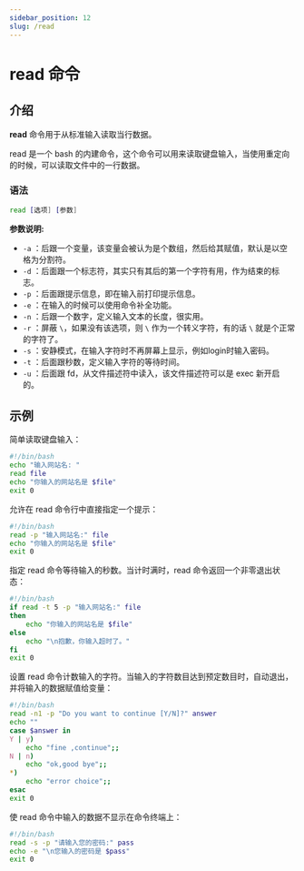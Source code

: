 ```yaml
---
sidebar_position: 12
slug: /read
---
```


# read 命令



## 介绍

**read** 命令用于从标准输入读取当行数据。

read 是一个 bash 的内建命令，这个命令可以用来读取键盘输入，当使用重定向的时候，可以读取文件中的一行数据。

### 语法

```bash
read [选项] [参数]
```

**参数说明:**

- `-a` ：后跟一个变量，该变量会被认为是个数组，然后给其赋值，默认是以空格为分割符。
- `-d` ：后面跟一个标志符，其实只有其后的第一个字符有用，作为结束的标志。
- `-p` ：后面跟提示信息，即在输入前打印提示信息。
- `-e` ：在输入的时候可以使用命令补全功能。
- `-n` ：后跟一个数字，定义输入文本的长度，很实用。
- `-r` ：屏蔽 `\`，如果没有该选项，则 `\` 作为一个转义字符，有的话 `\` 就是个正常的字符了。
- `-s` ：安静模式，在输入字符时不再屏幕上显示，例如login时输入密码。
- `-t` ：后面跟秒数，定义输入字符的等待时间。
- `-u` ：后面跟 fd，从文件描述符中读入，该文件描述符可以是 exec 新开启的。



## 示例

简单读取键盘输入：

```bash
#!/bin/bash
echo "输入网站名: "
read file
echo "你输入的网站名是 $file"
exit 0
```

允许在 read 命令行中直接指定一个提示：

```bash
#!/bin/bash 
read -p "输入网站名:" file 
echo "你输入的网站名是 $file"  
exit 0
```

指定 read 命令等待输入的秒数。当计时满时，read 命令返回一个非零退出状态：

```bash
#!/bin/bash 
if read -t 5 -p "输入网站名:" file 
then
	echo "你输入的网站名是 $file" 
else     
	echo "\n抱歉，你输入超时了。" 
fi 
exit 0
```

设置 read 命令计数输入的字符。当输入的字符数目达到预定数目时，自动退出，并将输入的数据赋值给变量：

```bash
#!/bin/bash 
read -n1 -p "Do you want to continue [Y/N]?" answer
echo ""
case $answer in 
Y | y)       
	echo "fine ,continue";; 
N | n)       
	echo "ok,good bye";; 
*)      
	echo "error choice";;  
esac 
exit 0
```

使 read 命令中输入的数据不显示在命令终端上：

```bash
#!/bin/bash 
read -s -p "请输入您的密码:" pass 
echo -e "\n您输入的密码是 $pass" 
exit 0
```

